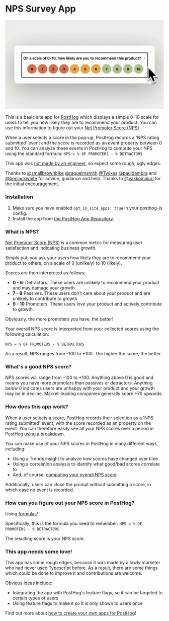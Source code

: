 # NPS Survey App

![nps app](https://github.com/PostHog/nps-score-app/blob/da1a061f144f8f78c1ec5072bb26bd21d1a16929/nps2.gif)

This is a basic site app for [PostHog](https://posthog.com/) which displays a simple 0-10 scale for users to tell you how likely they are to recommend your product. You can use this information to figure out your [Net Promoter Score (NPS)](https://en.wikipedia.org/wiki/Net_promoter_score)

When a user selects a score in the pop-up, PostHog records a 'NPS rating submitted' event and the score is recorded as an event property between 0 and 10. You can analyze these events in PostHog to compute your NPS using the standard formula: `NPS = % OF PROMOTERS - % DETRACTORS` 

This app was [not made by an engineer](https://posthog.com/handbook/company/team/joe-martin), so expect some rough, ugly edges. 

Thanks to [@smallbrownbike](https://github.com/smallbrownbike) [@raquelmsmith](https://github.com/raquelmsmith) [@Twixes](https://github.com/twixes) [@pauldambra](https://github.com/pauldambra) and [@benjackwhite](https://github.com/benjackwhite) for advice, guidance and help. Thanks to [@yakkomajuri](https://github.com/yakkomajuri) for the initial encouragement.

### Installation

1. Make sure you have enabled `opt_in_site_apps: true` in your posthog-js config.
2. Install the app from [the PostHog App Repository](http://posthog.com/apps).

### What is NPS?

[Net Promoter Score (NPS)](https://en.wikipedia.org/wiki/Net_promoter_score) is a common metric for measuring user satisfaction and indicating business growth. 

Simply put, you ask your users how likely they are to recommend your product to others, on a scale of 0 (unlikely) to 10 (likely). 

Scores are then interpreted as follows:

- **0 - 6**: Detractors. These users are unlikely to recommend your product and may damage your growth.
- **7 - 8** Passives. These users don't care about your product and are unlikely to contribute to growth.
- **9 - 10** Promoters. These users love your product and actively contribute to growth. 

Obviously, the more promoters you have, the better!

Your overall NPS score is interpreted from your collected scores using the following calculation:

`NPS = % OF PROMOTERS - % DETRACTORS`

As a result, NPS ranges from -100 to +100. The higher the score, the better.

### What's a good NPS score?

NPS scores will range from -100 to +100. Anything above 0 is good and means you have more promoters than passives or detractors. Anything below 0 indicates users are unhappy with your product and your growth may be in decline. Market-leading companies generally score +70 upwards. 

### How does this app work?
When a user selects a score, PostHog records their selection as a 'NPS rating submitted' event, with the score recorded as an property on the event. You can therefore easily see all your NPS scores over a period in PostHog [using a breakdown](https://posthog.com/docs/product-analytics/trends#breaking-down-by-properties). 

You can make use of your NPS scores in PostHog in many different ways, including:

- Using a Trends insight to analyze how scores have changed over time
- Using a correlation analysis to identify what good/bad scores correlate to
- And, of course, [computing your overall NPS score](#how-can-you-figure-out-your-nps-score-in-posthog)

Additionally, users can close the prompt without submitting a score, in which case no event is recorded.

### How can you figure out your NPS score in PostHog?
Using [formulas](https://posthog.com/docs/product-analytics/trends#using-formulas)!

Specifically, this is the formula you need to remember: `NPS = % OF PROMOTERS - % DETRACTORS`

The resulting score is your NPS score. 

### This app needs some love!
This app has some rough edges, because it was made by a lowly marketer who had never used Typescript before. As a result, there are some things which could be done to improve it and contributions are welcome. 

Obvious ideas include:

- Integrating the app with PostHog's feature flags, so it can be targeted to certain types of users
- Using feature flags to make it so it is only shown to users once

Find out more about [how to create your own apps for PostHog](https://posthog.com/tutorials/build-your-own-posthog-app)!


